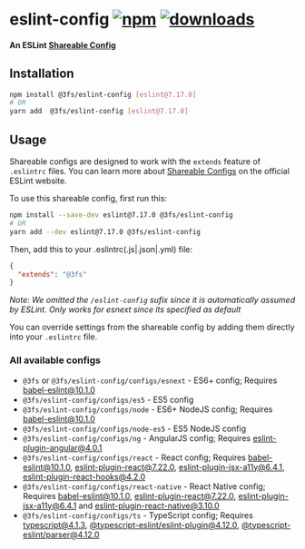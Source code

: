 # eslint-config [![npm][npm-image]][npm-url] [![downloads][downloads-image]][downloads-url]

#### An ESLint [Shareable Config][shareable-configs-url]

## Installation

```sh
npm install @3fs/eslint-config [eslint@7.17.0]
# OR
yarn add  @3fs/eslint-config [eslint@7.17.0]
```

## Usage

Shareable configs are designed to work with the `extends` feature of `.eslintrc` files.
You can learn more about
[Shareable Configs][shareable-configs-url] on the
official ESLint website.

To use this shareable config, first run this:

```sh
npm install --save-dev eslint@7.17.0 @3fs/eslint-config
# OR
yarn add --dev eslint@7.17.0 @3fs/eslint-config
```

Then, add this to your .eslintrc(.js|.json|.yml) file:

```json
{
  "extends": "@3fs"
}
```

*Note: We omitted the `/eslint-config` sufix since it is automatically assumed by ESLint. Only works for esnext since its specified as default*

You can override settings from the shareable config by adding them directly into your
`.eslintrc` file.

### All available configs

* `@3fs` or `@3fs/eslint-config/configs/esnext` - ES6+ config; Requires [babel-eslint@10.1.0][babel-eslint]
* `@3fs/eslint-config/configs/es5` - ES5 config
* `@3fs/eslint-config/configs/node` - ES6+ NodeJS config; Requires [babel-eslint@10.1.0][babel-eslint]
* `@3fs/eslint-config/configs/node-es5` - ES5 NodeJS config
* `@3fs/eslint-config/configs/ng` - AngularJS config; Requires [eslint-plugin-angular@4.0.1][eslint-plugin-angular]
* `@3fs/eslint-config/configs/react` - React config; Requires [babel-eslint@10.1.0][babel-eslint], [eslint-plugin-react@7.22.0][eslint-plugin-react], [eslint-plugin-jsx-a11y@6.4.1][eslint-plugin-jsx-a11y], [eslint-plugin-react-hooks@4.2.0][eslint-plugin-react-hooks]
* `@3fs/eslint-config/configs/react-native` - React Native config; Requires [babel-eslint@10.1.0][babel-eslint], [eslint-plugin-react@7.22.0][eslint-plugin-react], [eslint-plugin-jsx-a11y@6.4.1][eslint-plugin-jsx-a11y] and [eslint-plugin-react-native@3.10.0][eslint-plugin-react-native]
* `@3fs/eslint-config/configs/ts` - TypeScript config; Requires [typescript@4.1.3][typescript], [@typescript-eslint/eslint-plugin@4.12.0][@typescript-eslint/eslint-plugin], [@typescript-eslint/parser@4.12.0][@typescript-eslint/parser]



[//]: # (URLs)

[//]: # (main)

[npm-image]: https://img.shields.io/npm/v/@3fs/eslint-config.svg
[npm-url]: https://npmjs.org/package/@3fs/eslint-config
[downloads-image]: https://img.shields.io/npm/dm/@3fs/eslint-config.svg
[downloads-url]: https://npmjs.org/package/@3fs/eslint-config
[shareable-configs-url]: http://eslint.org/docs/developer-guide/shareable-configs

[//]: # (other)

[babel-eslint]: https://www.npmjs.com/package/babel-eslint
[eslint-plugin-angular]: https://www.npmjs.com/package/eslint-plugin-angular
[eslint-plugin-react]: https://www.npmjs.com/package/eslint-plugin-react
[eslint-plugin-jsx-a11y]: https://www.npmjs.com/package/eslint-plugin-jsx-a11y
[eslint-plugin-react-hooks]: https://www.npmjs.com/package/eslint-plugin-react-hooks
[typescript]: https://www.npmjs.com/package/typescript
[@typescript-eslint/parser]: https://www.npmjs.com/package/@typescript-eslint/parser
[@typescript-eslint/eslint-plugin]: https://www.npmjs.com/package/@typescript-eslint/eslint-plugin
[eslint-plugin-react-native]: https://www.npmjs.com/package/eslint-plugin-react-native

